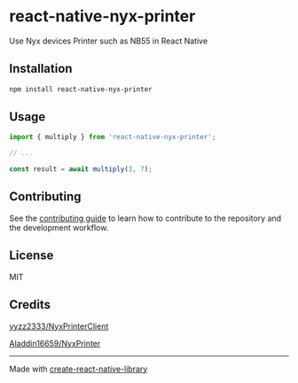 # react-native-nyx-printer

Use Nyx devices Printer such as NB55 in React Native

## Installation

```sh
npm install react-native-nyx-printer
```

## Usage

```js
import { multiply } from 'react-native-nyx-printer';

// ...

const result = await multiply(3, 7);
```

## Contributing

See the [contributing guide](CONTRIBUTING.md) to learn how to contribute to the repository and the development workflow.

## License

MIT

## Credits

[yyzz2333/NyxPrinterClient](https://github.com/yyzz2333/NyxPrinterClient)

[Aladdin16659/NyxPrinter](https://github.com/Aladdin16659/NyxPrinter)

---

Made with [create-react-native-library](https://github.com/callstack/react-native-builder-bob)
